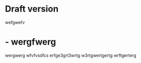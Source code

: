 # Draft version
wefgwefv

# - wergfwerg
wergwerg wfvfvsdfcs
erfge3grt3wrtg
w3rtgwertgertg
wrftgerterg